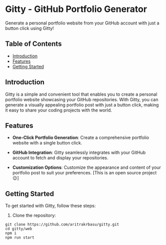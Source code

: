 # Gitty - GitHub Portfolio Generator

Generate a personal portfolio website from your GitHub account with just a button click using Gitty!

## Table of Contents

- [Introduction](#introduction)
- [Features](#features)
- [Getting Started](#getting-started)

## Introduction

Gitty is a simple and convenient tool that enables you to create a personal portfolio website showcasing your GitHub repositories. With Gitty, you can generate a visually appealing portfolio post with just a button click, making it easy to share your coding projects with the world.

## Features

- **One-Click Portfolio Generation**: Create a comprehensive portfolio website with a single button click.
  
- **GitHub Integration**: Gitty seamlessly integrates with your GitHub account to fetch and display your repositories.

- **Customization Options**: Customize the appearance and content of your portfolio post to suit your preferences. [This is an open source project 😉]

## Getting Started

To get started with Gitty, follow these steps:

1. Clone the repository:

```bash[
git clone https://github.com/aritrakrbasu/gitty.git
cd gitty/web
npm i
npm run start
